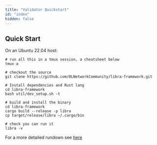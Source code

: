 ```yaml
---
title: "Validator Quickstart"
id: "index"
hidden: false
---
```



## Quick Start
On an Ubuntu 22.04 host:

```
# run all this in a tmux session, a cheatsheet below
tmux a

# checkout the source
git clone https://github.com/0LNetworkCommunity/libra-framework.git

# Install dependencies and Rust lang
cd libra-framework
bash util/dev_setup.sh -t

# build and install the binary
cd libra-framework
cargo build --release -p libra 
cp target/release/libra ~/.cargo/bin

# check you can run it
libra -v
```

For a more detailed rundown see [here](/validators/running-a-validator/running-a-validator)
